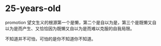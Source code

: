 # 25-years-old
promotion
望文生义的根源第一个是懒，第二个是自以为是，第三个是既懒又自以为是而产生、又恰恰因为既懒又自以为是而难以克服的自我局限。

不知道并不可怕，可怕的是你不知道你不知道。

